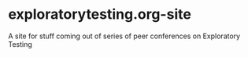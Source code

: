 # exploratorytesting.org-site
A site for stuff coming out of series of peer conferences on Exploratory Testing
